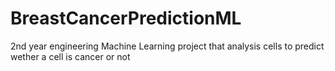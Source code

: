 # BreastCancerPredictionML
2nd year engineering Machine Learning project  that analysis cells to predict wether a cell is cancer or not 
